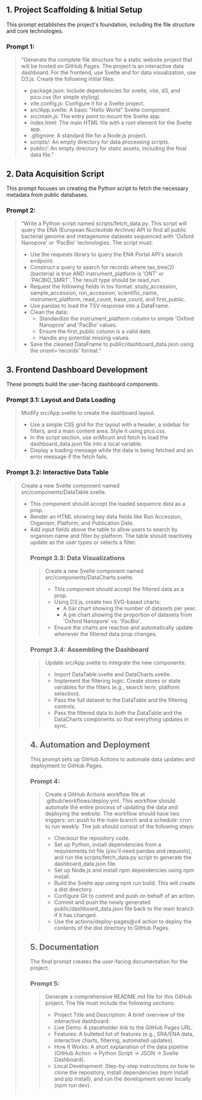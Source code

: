 
## 1. Project Scaffolding & Initial Setup
This prompt establishes the project's foundation, including the file structure and core technologies.
### Prompt 1:
> "Generate the complete file structure for a static website project that will be hosted on GitHub Pages. The project is an interactive data dashboard. For the frontend, use Svelte and for data visualization, use D3.js.
> Create the following initial files:
>  * package.json: Include dependencies for svelte, vite, d3, and pico.css (for simple styling).
>  * vite.config.js: Configure it for a Svelte project.
>  * src/App.svelte: A basic "Hello World" Svelte component.
>  * src/main.js: The entry point to mount the Svelte app.
>  * index.html: The main HTML file with a root element for the Svelte app.
>  * .gitignore: A standard file for a Node.js project.
>  * scripts/: An empty directory for data processing scripts.
>  * public/: An empty directory for static assets, including the final data file."

## 2. Data Acquisition Script
This prompt focuses on creating the Python script to fetch the necessary metadata from public databases.
### Prompt 2:
> "Write a Python script named scripts/fetch_data.py. This script will query the ENA (European Nucleotide Archive) API to find all public bacterial genome and metagenome datasets sequenced with 'Oxford Nanopore' or 'PacBio' technologies.
> The script must:
>  * Use the requests library to query the ENA Portal API's search endpoint.
>  * Construct a query to search for records where tax_tree(2) (bacteria) is true AND instrument_platform is 'ONT' or 'PACBIO_SMRT'. The result type should be read_run.
>  * Request the following fields in tsv format: study_accession, sample_accession, run_accession, scientific_name, instrument_platform, read_count, base_count, and first_public.
>  * Use pandas to load the TSV response into a DataFrame.
>  * Clean the data:
>    * Standardize the instrument_platform column to simple 'Oxford Nanopore' and 'PacBio' values.
>    * Ensure the first_public column is a valid date.
>    * Handle any potential missing values.
>  * Save the cleaned DataFrame to public/dashboard_data.json using the orient='records' format."
> 
## 3. Frontend Dashboard Development
These prompts build the user-facing dashboard components.
### Prompt 3.1: Layout and Data Loading
> Modify src/App.svelte to create the dashboard layout.
>  * Use a simple CSS grid for the layout with a header, a sidebar for filters, and a main content area. Style it using pico.css.
>  * In the script section, use onMount and fetch to load the dashboard_data.json file into a local variable.
>  * Display a loading message while the data is being fetched and an error message if the fetch fails.

### Prompt 3.2: Interactive Data Table
> Create a new Svelte component named src/components/DataTable.svelte.
>  * This component should accept the loaded sequence data as a prop.
>  * Render an HTML <table> showing key data fields like Run Accession, Organism, Platform, and Publication Date.
>  * Add input fields above the table to allow users to search by organism name and filter by platform. The table should reactively update as the user types or selects a filter.

### Prompt 3.3: Data Visualizations
> Create a new Svelte component named src/components/DataCharts.svelte.
>  * This component should accept the filtered data as a prop.
>  * Using D3.js, create two SVG-based charts:
>    * A bar chart showing the number of datasets per year.
>    * A pie chart showing the proportion of datasets from 'Oxford Nanopore' vs. 'PacBio'.
>  * Ensure the charts are reactive and automatically update whenever the filtered data prop changes.

### Prompt 3.4: Assembling the Dashboard
> Update src/App.svelte to integrate the new components.
>  * Import DataTable.svelte and DataCharts.svelte.
>  * Implement the filtering logic. Create stores or state variables for the filters (e.g., search term, platform selection).
>  * Pass the full dataset to the DataTable and the filtering controls.
>  * Pass the filtered data to both the DataTable and the DataCharts components so that everything updates in sync.

## 4. Automation and Deployment
This prompt sets up GitHub Actions to automate data updates and deployment to GitHub Pages.
### Prompt 4:
> Create a GitHub Actions workflow file at .github/workflows/deploy.yml. This workflow should automate the entire process of updating the data and deploying the website.
> The workflow should have two triggers: on: push to the main branch and a schedule: cron to run weekly.
> The job should consist of the following steps:
>  * Checkout the repository code.
>  * Set up Python, install dependencies from a requirements.txt file (you'll need pandas and requests), and run the scripts/fetch_data.py script to generate the dashboard_data.json file.
>  * Set up Node.js and install npm dependencies using npm install.
>  * Build the Svelte app using npm run build. This will create a dist directory.
>  * Configure Git to commit and push on behalf of an action.
>  * Commit and push the newly generated public/dashboard_data.json file back to the main branch if it has changed.
>  * Use the actions/deploy-pages@v4 action to deploy the contents of the dist directory to GitHub Pages.

## 5. Documentation
The final prompt creates the user-facing documentation for the project.
### Prompt 5:
> Generate a comprehensive README.md file for this GitHub project. The file must include the following sections:
>  * Project Title and Description: A brief overview of the interactive dashboard.
>  * Live Demo: A placeholder link to the GitHub Pages URL.
>  * Features: A bulleted list of features (e.g., SRA/ENA data, interactive charts, filtering, automated updates).
>  * How It Works: A short explanation of the data pipeline (GitHub Action -> Python Script -> JSON -> Svelte Dashboard).
>  * Local Development: Step-by-step instructions on how to clone the repository, install dependencies (npm install and pip install), and run the development server locally (npm run dev).
